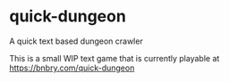 # quick-dungeon

A quick text based dungeon crawler

This is a small WIP text game that is currently playable at https://bnbry.com/quick-dungeon
